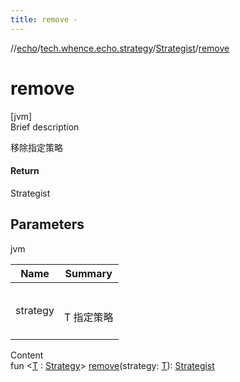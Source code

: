 ```yaml
---
title: remove -
---
```

//[echo](../../index.md)/[tech.whence.echo.strategy](../index.md)/[Strategist](index.md)/[remove](remove.md)



# remove  
[jvm]  
Brief description  


移除指定策略



#### Return  


Strategist



## Parameters  
  
jvm  
  
|  Name|  Summary| 
|---|---|
| strategy| <br><br>T 指定策略<br><br>
  
  
Content  
fun <[T](remove.md) : [Strategy](../-strategy/index.md)> [remove](remove.md)(strategy: [T](remove.md)): [Strategist](index.md)  



